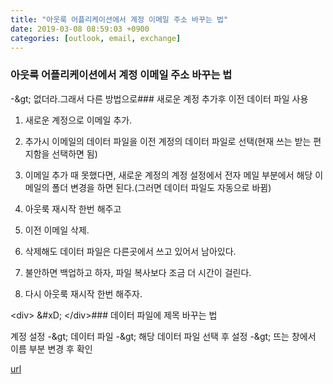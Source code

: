 ```yaml
---
title: "아웃룩 어플리케이션에서 계정 이메일 주소 바꾸는 법"
date: 2019-03-08 08:59:03 +0900
categories: [outlook, email, exchange]
---
```


### 아웃룩 어플리케이션에서 계정 이메일 주소 바꾸는 법

-&amp;gt; 없더라.그래서 다른 방법으로### 새로운 계정 추가후 이전 데이터 파일 사용

1. 새로운 계정으로 이메일 추가.
1. 추가시 이메일의 데이터 파일을 이전 계정의 데이터 파일로 선택(현재 쓰는 받는 편지함을 선택하면 됨)
2. 이메일 추가 때 못했다면, 새로운 계정의 계정 설정에서 전자 메일 부분에서 해당 이메일의 폴더 변경을 하면 된다.(그러면 데이터 파일도 자동으로 바뀜)

3. 아웃룩 재시작 한번 해주고
4. 이전 이메일 삭제.
1. 삭제해도 데이터 파일은 다른곳에서 쓰고 있어서 남아있다.
1. 불안하면 백업하고 하자, 파일 복사보다 조금 더 시간이 걸린다.


6. 다시 아웃룩 재시작 한번 해주자.

&lt;div&gt;  &amp;#xD;
&lt;/div&gt;### 데이터 파일에 제목 바꾸는 법

계정 설정 -&amp;gt; 데이터 파일 -&amp;gt; 해당 데이터 파일 선택 후 설정 -&amp;gt; 뜨는 창에서 이름 부분 변경 후 확인


[url](http://www.mins01.com/mh/tech/read/1261)